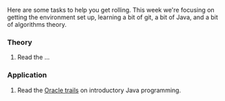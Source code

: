 Here are some tasks to help you get rolling. This week we're focusing on getting the environment set up, learning a bit of git, a bit of Java, and a bit of algorithms theory.

### Theory
1. Read the ...

### Application

1. Read the [Oracle trails](https://docs.oracle.com/javase/tutorial/java/index.html) on introductory Java programming.
